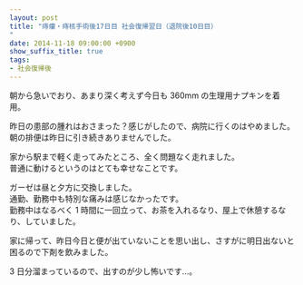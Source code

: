 ```yaml
---
layout: post
title: "痔瘻・痔核手術後17日目 社会復帰翌日（退院後10日目）
"
date: 2014-11-18 09:00:00 +0900
show_suffix_title: true
tags:
- 社会復帰後
---
```


朝から急いでおり、あまり深く考えず今日も 360mm の生理用ナプキンを着用。

昨日の患部の腫れはおさまった？感じがしたので、病院に行くのはやめました。  
朝の排便は昨日に引き続きありませんでした。

家から駅まで軽く走ってみたところ、全く問題なく走れました。  
普通に動けるというのはとても幸せなことです。

ガーゼは昼と夕方に交換しました。  
通勤、勤務中も特別な痛みは感じなかったです。  
勤務中はなるべく 1 時間に一回立って、お茶を入れるなり、屋上で休憩するなり、していました。

家に帰って、昨日今日と便が出ていないことを思い出し、さすがに明日出ないと困るので下剤を飲みました。

3 日分溜まっているので、出すのが少し怖いです...。
